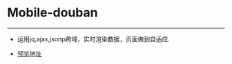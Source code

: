 # Mobile-douban
***
- 运用jq,ajax,jsonp跨域，实时渲染数据，页面做到自适应.

- [预览地址](https://yangjeremy.github.io/Mobile-douban/douban.html)
